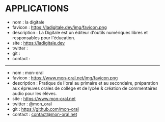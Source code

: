 # APPLICATIONS

* nom : la digitale
* favicon : https://ladigitale.dev/img/favicon.png
* description : La Digitale est un éditeur d'outils numériques libres et responsables pour l'éducation.
* site : https://ladigitale.dev
* twitter : 
* git :
* contact :

---

* nom : mon-oral
* favicon : https://www.mon-oral.net/img/favicon.png
* description : Pratique de l'oral au primaire et au secondaire, préparation aux épreuves orales de collège et de lycée & création de commentaires audio pour les élèves.
* site : https://www.mon-oral.net
* twitter : @mon_oral
* git : https://github.com/mon-oral
* contact : contact@mon-oral.net
